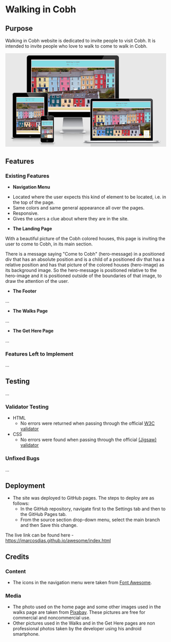 # Walking in Cobh

## Purpose

Walking in Cobh website is dedicated to invite people to visit Cobh. It is intended to invite people who love to walk to come to walk in Cobh.

![Responsive Mockup](assets/images/walking-in-cobh-mockup.png)

## Features 

### Existing Features

- __Navigation Menu__

* Located where the user expects this kind of element to be located, i.e. in the top of the page.
* Same colors and same general appearance all over the pages.
* Responsive.
* Gives the users a clue about where they are in the site.

- __The Landing Page__

With a beautiful picture of the Cobh colored houses, this page is inviting the user to come to Cobh, in its main section.

There is a message saying "Come to Cobh" (hero-message) in a positioned div that has an absolute position and is a child of a positioned div that has a relative position and has that picture of the colored houses (hero-image) as its background image. So the hero-message is positioned relative to the hero-image and it is positioned outside of the boundaries of that image, to draw the attention of the user.

- __The Footer__

...

- __The Walks Page__

...

- __The Get Here Page__

...

### Features Left to Implement

...

## Testing 

...

### Validator Testing 

- HTML
  - No errors were returned when passing through the official [W3C validator](https://validator.w3.org/nu/?doc=https%3A%2F%2Fcode-institute-org.github.io%2Flove-running-2.0%2Findex.html)
- CSS
  - No errors were found when passing through the official [(Jigsaw) validator](https://jigsaw.w3.org/css-validator/validator?uri=https%3A%2F%2Fvalidator.w3.org%2Fnu%2F%3Fdoc%3Dhttps%253A%252F%252Fcode-institute-org.github.io%252Flove-running-2.0%252Findex.html&profile=css3svg&usermedium=all&warning=1&vextwarning=&lang=en#css)

### Unfixed Bugs

...

## Deployment

- The site was deployed to GitHub pages. The steps to deploy are as follows: 
  - In the GitHub repository, navigate first to the Settings tab and then to the GitHub Pages tab.
  - From the source section drop-down menu, select the main branch and then Save this change.

The live link can be found here - https://jmarcosdias.github.io/awesome/index.html 

## Credits 

### Content 

- The icons in the navigation menu were taken from [Font Awesome](https://fontawesome.com/).

### Media

- The photo used on the home page and some other images used in the walks page are taken from [Pixabay](https://pixabay.com). These pictures are free for commercial and noncommercial use.
- Other pictures used in the Walks and in the Get Here pages are non professional photos taken by the developer using his android smartphone.
